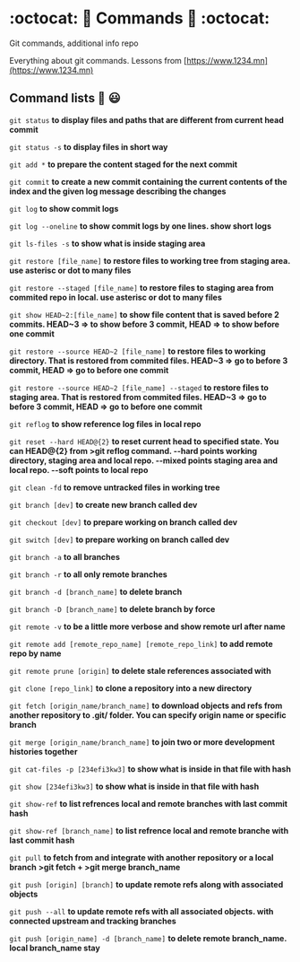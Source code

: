 # :octocat: 💫 Commands :dizzy: :octocat:
Git commands, additional info repo

Everything about git commands. Lessons from [https://www.1234.mn](https://www.1234.mn)

## Command lists :monocle_face: 😃

`git status` **to display files and paths that are different from current head commit**

`git status -s` **to display files in short way**

`git add *` **to prepare the content staged for the next commit**

`git commit` **to create a new commit containing the current contents of the index and the given log message describing the changes**

`git log` **to show commit logs**

`git log --oneline` **to show commit logs by one lines. show short logs**

`git ls-files -s` **to show what is inside staging area**

`git restore [file_name]` **to restore files to working tree from staging area. use asterisc or dot to many files**

`git restore --staged [file_name]` **to restore files to staging area from commited repo in local. use asterisc or dot to many files**

`git show HEAD~2:[file_name]` **to show file content that is saved before 2 commits. HEAD~3 => to show before 3 commit, HEAD => to show before one commit**

`git restore --source HEAD~2 [file_name]` **to restore files to working directory. That is restored from commited files. HEAD~3 => go to before 3 commit, HEAD => go to before one commit** 

`git restore --source HEAD~2 [file_name] --staged` **to restore files to staging area. That is restored from commited files. HEAD~3 => go to before 3 commit, HEAD => go to before one commit** 

`git reflog` **to show reference log files in local repo**

`git reset --hard HEAD@{2}` **to reset current head to specified state. You can HEAD@{2} from >git reflog command. --hard points working directory, staging area and local repo. --mixed points staging area and local repo. --soft points to local repo**

`git clean -fd` **to remove untracked files in working tree**

`git branch [dev]` **to create new branch called dev**

`git checkout [dev]` **to prepare working on branch called dev**

`git switch [dev]` **to prepare working on branch called dev**

`git branch -a` **to all branches**

`git branch -r` **to all only remote branches**

`git branch -d [branch_name]` **to delete branch**

`git branch -D [branch_name]` **to delete branch by force**

`git remote -v` **to be a little more verbose and show remote url after name**

`git remote add [remote_repo_name] [remote_repo_link]` **to add remote repo by name**

`git remote prune [origin]` **to delete stale references associated with <name>**

`git clone [repo_link]` **to clone a repository into a new directory**

`git fetch [origin_name/branch_name]` **to download objects and refs from another repository to .git/ folder. You can specify origin name or specific branch**

`git merge [origin_name/branch_name]` **to join two or more development histories together**

`git cat-files -p [234efi3kw3]` **to show what is inside in that file with hash**

`git show [234efi3kw3]` **to show what is inside in that file with hash**

`git show-ref` **to list refrences local and remote branches with last commit hash**

`git show-ref [branch_name]` **to list refrence local and remote branche with last commit hash**

`git pull` **to fetch from and integrate with another repository or a local branch** **>git fetch  + >git merge branch_name**

`git push [origin] [branch]` **to update remote refs along with associated objects**

`git push --all` **to update remote refs with all associated objects. with connected upstream and tracking branches**

`git push [origin_name] -d [branch_name]` **to delete remote branch_name. local branch_name stay**
